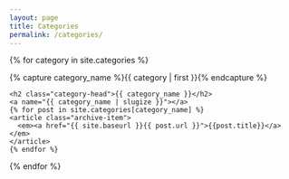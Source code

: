 ```yaml
---
layout: page
title: Categories
permalink: /categories/
---
```


{% for category in site.categories %}
  <div class="archive-group">
    {% capture category_name %}{{ category | first }}{% endcapture %}
    <div id="#{{ category_name | slugize }}"></div>
    <p></p>

    <h2 class="category-head">{{ category_name }}</h2>
    <a name="{{ category_name | slugize }}"></a>
    {% for post in site.categories[category_name] %}
    <article class="archive-item">
      <em><a href="{{ site.baseurl }}{{ post.url }}">{{post.title}}</a></em>
    </article>
    {% endfor %}
  </div>
{% endfor %}
